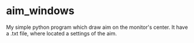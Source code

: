 # aim_windows
My simple python program which draw aim on the monitor's center. It have a .txt file, where located a settings of the aim. 
